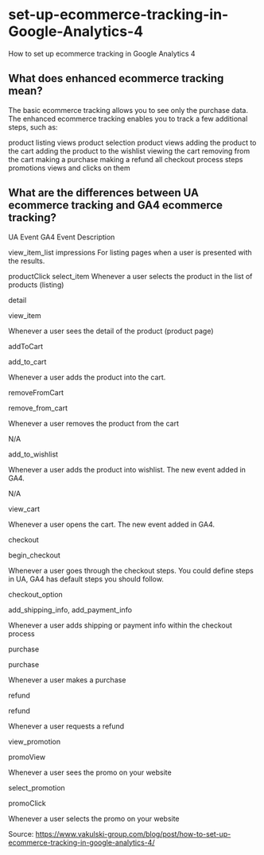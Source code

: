 # set-up-ecommerce-tracking-in-Google-Analytics-4
How to set up ecommerce tracking in Google Analytics 4


## What does enhanced ecommerce tracking mean?
The basic ecommerce tracking allows you to see only the purchase data. The enhanced ecommerce tracking enables you to track a few additional steps, such as:

product listing views
product selection
product views
adding the product to the cart
adding the product to the wishlist
viewing the cart
removing from the cart
making a purchase
making a refund
all checkout process steps
promotions views and clicks on them

## What are the differences between UA ecommerce tracking and GA4 ecommerce tracking?
UA Event            GA4  Event         Description

view_item_list      impressions        For listing pages when a user is presented with the results.

productClick        select_item        Whenever a user selects the product in the list of products (listing)

detail

view_item

Whenever a user sees the detail of the product (product page)

addToCart

add_to_cart

Whenever a user adds the product into the cart.

removeFromCart

remove_from_cart

Whenever a user removes the product from the cart

N/A

add_to_wishlist

Whenever a user adds the product into wishlist. The new event added in GA4.

N/A

view_cart

Whenever a user opens the cart. The new event added in GA4.

checkout

begin_checkout

Whenever a user goes through the checkout steps. You could define steps in UA, GA4 has default steps you should follow.

checkout_option

add_shipping_info, add_payment_info

Whenever a user adds shipping or payment info within the checkout process

purchase

purchase

Whenever a user makes a purchase

refund

refund

Whenever a user requests a refund

view_promotion

promoView

Whenever a user sees the promo on your website

select_promotion

promoClick

Whenever a user selects the promo on your website

Source: https://www.vakulski-group.com/blog/post/how-to-set-up-ecommerce-tracking-in-google-analytics-4/


